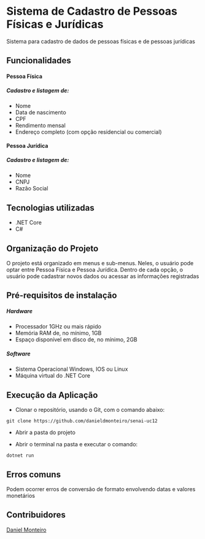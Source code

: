 # Sistema de Cadastro de Pessoas Físicas e Jurídicas

Sistema para cadastro de dados de pessoas físicas e de pessoas jurídicas

## Funcionalidades

#### Pessoa Física

##### Cadastro e listagem de:

* Nome
* Data de nascimento
* CPF
* Rendimento mensal
* Endereço completo (com opção residencial ou comercial)

#### Pessoa Jurídica

##### Cadastro e listagem de:

* Nome
* CNPJ
* Razão Social

## Tecnologias utilizadas

* .NET Core
* C#

## Organização do Projeto

O projeto está organizado em menus e sub-menus. Neles, o usuário pode optar entre Pessoa Física e Pessoa Jurídica. Dentro de cada opção, o usuário pode cadastrar novos dados ou acessar as informações registradas

## Pré-requisitos de instalação

##### Hardware

* Processador 1GHz ou mais rápido
* Memória RAM de, no mínimo, 1GB
* Espaço disponível em disco de, no mínimo, 2GB

##### Software

* Sistema Operacional Windows, IOS ou Linux
* Máquina virtual do .NET Core

## Execução da Aplicação

* Clonar o repositório, usando o Git, com o comando abaixo:

`git clone https://github.com/danieldmonteiro/senai-uc12`

* Abrir a pasta do projeto

* Abrir o terminal na pasta e executar o comando:

`dotnet run`

## Erros comuns

Podem ocorrer erros de conversão de formato envolvendo datas e valores monetários

## Contribuidores

[Daniel Monteiro](https://www.linkedin.com/in/danieldmonteiro)
